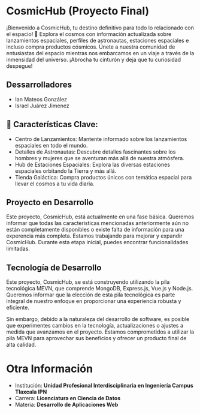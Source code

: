 # CosmicHub (Proyecto Final)

¡Bienvenido a CosmicHub, tu destino definitivo para todo lo relacionado con el espacio! 🚀 Explora el cosmos con información actualizada sobre lanzamientos espaciales, perfiles de astronautas, estaciones espaciales e incluso compra productos cósmicos. Únete a nuestra comunidad de entusiastas del espacio mientras nos embarcamos en un viaje a través de la inmensidad del universo. ¡Abrocha tu cinturón y deja que tu curiosidad despegue!

## Dessarrolladores
- Ian Mateos González
- Israel Juárez Jimenez 

## 🌌 Características Clave:

- Centro de Lanzamientos: Mantente informado sobre los lanzamientos espaciales en todo el mundo.
- Detalles de Astronautas: Descubre detalles fascinantes sobre los hombres y mujeres que se aventuran más allá de nuestra atmósfera.
- Hub de Estaciones Espaciales: Explora las diversas estaciones espaciales orbitando la Tierra y más allá.
- Tienda Galáctica: Compra productos únicos con temática espacial para llevar el cosmos a tu vida diaria.

## Proyecto en Desarrollo
Este proyecto, CosmicHub, está actualmente en una fase básica. Queremos informar que todas las características mencionadas anteriormente aún no están completamente disponibles o existe falta de información para una experencia más completa. Estamos trabajando para mejorar y expandir CosmicHub. Durante esta etapa inicial, puedes encontrar funcionalidades limitadas.

## Tecnología de Desarrollo

Este proyecto, CosmicHub, se está construyendo utilizando la pila tecnológica MEVN, que comprende MongoDB, Express.js, Vue.js y Node.js. Queremos informar que la elección de esta pila tecnológica es parte integral de nuestro enfoque en proporcionar una experiencia robusta y eficiente.

Sin embargo, debido a la naturaleza del desarrollo de software, es posible que experimentes cambios en la tecnología, actualizaciones o ajustes a medida que avanzamos en el proyecto. Estamos comprometidos a utilizar la pila MEVN para aprovechar sus beneficios y ofrecer un producto final de alta calidad.

# Otra Información
- Institución: **Unidad Profesional Interdisciplinaria en Ingeniería Campus Tlaxcala IPN**
- Carrera: **Licenciatura en Ciencia de Datos**
- Materia: **Desarrollo de Aplicaciones Web**
